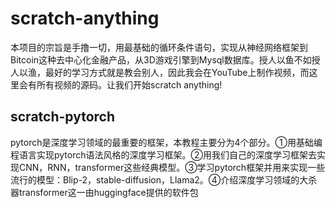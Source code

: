 # scratch-anything

本项目的宗旨是手撸一切，用最基础的循环条件语句，实现从神经网络框架到Bitcoin这种去中心化金融产品，从3D游戏引擎到Mysql数据库。授人以鱼不如授人以渔，最好的学习方式就是教会别人，因此我会在YouTube上制作视频，而这里会有所有视频的源码。让我们开始scratch anything!

## scratch-pytorch

pytorch是深度学习领域的最重要的框架，本教程主要分为4个部分。①用基础编程语言实现pytorch语法风格的深度学习框架。②用我们自己的深度学习框架去实现CNN，RNN，transformer这些经典模型。③学习pytorch框架并用来实现一些流行的模型：Blip-2，stable-diffusion，Llama2。④介绍深度学习领域的大杀器transformer这一由huggingface提供的软件包
